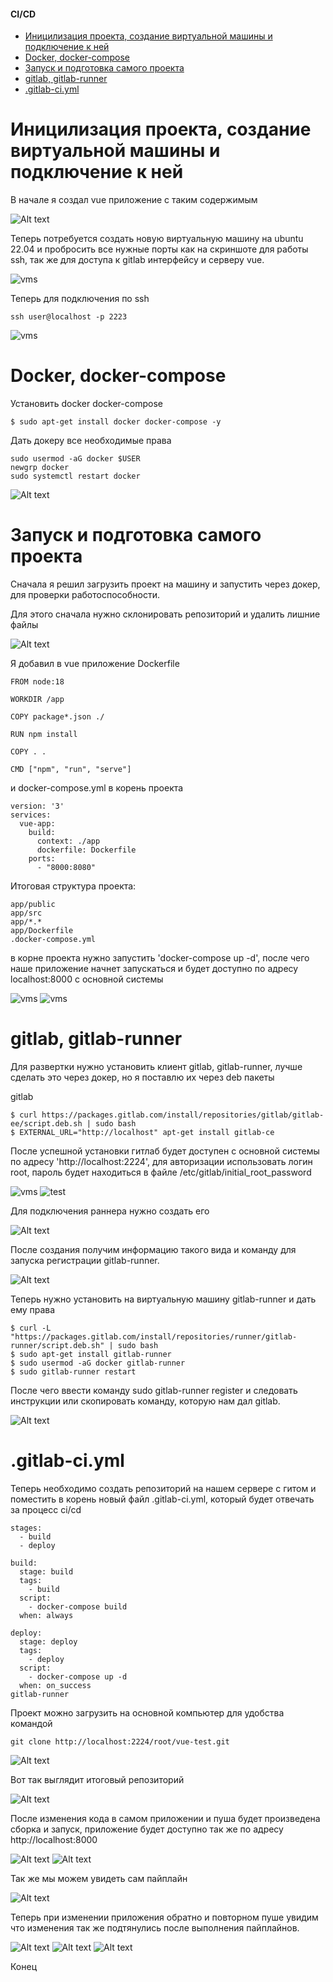 #### CI/CD

- [Иницилизация проекта, создание виртуальной машины и подключение к ней](#иницилизация-проекта-создание-виртуальной-машины-и-подключение-к-ней)
- [Docker, docker-compose](#docker-docker-compose)
- [Запуск и подготовка самого проекта](#запуск-и-подготовка-самого-проекта)
- [gitlab, gitlab-runner](#gitlab-gitlab-runner)
- [.gitlab-ci.yml](#gitlab-ciyml)

# Иницилизация проекта, создание виртуальной машины и подключение к ней

В начале я создал vue приложение с таким содержимым

![Alt text](img/image-11.png)

Теперь потребуется создать новую виртуальную машину на ubuntu 22.04 и пробросить все нужные порты как на скриншоте для работы ssh, так же для доступа к gitlab интерфейсу и серверу vue.

![vms](img/port.JPG)

Теперь для подключения по ssh 

```
ssh user@localhost -p 2223
```

![vms](img/ssh.JPG)

#  Docker, docker-compose

Установить docker docker-compose

```
$ sudo apt-get install docker docker-compose -y
```

Дать докеру все необходимые права
```
sudo usermod -aG docker $USER
newgrp docker
sudo systemctl restart docker
```
![Alt text](img/image-12.png)
# Запуск и подготовка самого проекта
Сначала я решил загрузить проект на машину и запустить через докер, для проверки работоспособности. 

Для этого сначала нужно склонировать репозиторий и удалить лишние файлы

![Alt text](img/image20.png)

Я добавил в vue приложение Dockerfile
```
FROM node:18

WORKDIR /app

COPY package*.json ./

RUN npm install

COPY . .

CMD ["npm", "run", "serve"]
```

и docker-compose.yml в корень проекта

```
version: '3'
services:
  vue-app:
    build:
      context: ./app
      dockerfile: Dockerfile
    ports:
      - "8000:8080"
```

Итоговая  структура проекта:

```
app/public
app/src
app/*.*
app/Dockerfile
.docker-compose.yml
```

в корне проекта нужно запустить 'docker-compose up -d', после чего наше приложение начнет запускаться  и будет доступно по адресу localhost:8000 с основной системы

![vms](img/app1.JPG)
![vms](img/app2.JPG)

# gitlab, gitlab-runner
Для развертки нужно установить клиент gitlab, gitlab-runner,  лучше сделать это через докер, но я поставлю их через deb пакеты 

gitlab

```
$ curl https://packages.gitlab.com/install/repositories/gitlab/gitlab-ee/script.deb.sh | sudo bash
$ EXTERNAL_URL="http://localhost" apt-get install gitlab-ce
```
После успешной установки гитлаб будет доступен с основной  системы по адресу 'http://localhost:2224', для авторизации использовать логин  root, пароль будет находиться в файле /etc/gitlab/initial_root_password

![vms](img/password.JPG)
![test](img/image.png)

Для подключения раннера нужно создать его

![Alt text](img/image-2.png)

После создания получим информацию такого вида и команду для запуска регистрации  gitlab-runner. 

![Alt text](img/image-3.png)

Теперь нужно установить на виртуальную машину gitlab-runner и дать ему права

```
$ curl -L "https://packages.gitlab.com/install/repositories/runner/gitlab-runner/script.deb.sh" | sudo bash
$ sudo apt-get install gitlab-runner
$ sudo usermod -aG docker gitlab-runner
$ sudo gitlab-runner restart
```
После чего ввести команду sudo gitlab-runner register и следовать инструкции или скопировать  команду, которую нам дал gitlab.

![Alt text](img/image-13.png)

# .gitlab-ci.yml

Теперь необходимо создать репозиторий на нашем сервере с гитом и поместить в корень новый файл .gitlab-ci.yml, который будет отвечать за процесс ci/cd

```
stages:
  - build
  - deploy

build:
  stage: build
  tags:
    - build
  script:
    - docker-compose build
  when: always

deploy:
  stage: deploy
  tags:
    - deploy
  script:
    - docker-compose up -d
  when: on_success
gitlab-runner
```


Проект можно загрузить на основной компьютер для удобства командой

```
git clone http://localhost:2224/root/vue-test.git
```

![Alt text](img/image21.png)

Вот так выглядит итоговый репозиторий

![Alt text](img/image-1.png)


После изменения кода в самом приложении и пуша будет произведена сборка и запуск, приложение будет доступно так же по адресу http://localhost:8000

![Alt text](img/image-4.png)
![Alt text](img/image-6.png)

Так же мы можем увидеть сам пайплайн

![Alt text](img/image-7.png)


Теперь при изменении приложения обратно и повторном пуше увидим  что изменения так же подтянулись  после выполнения пайплайнов.

![Alt text](img/image-8.png)
![Alt text](img/image-9.png)
![Alt text](img/image-10.png)

Конец